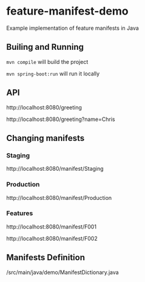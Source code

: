# feature-manifest-demo
Example implementation of feature manifests in Java

## Builing and Running

`mvn compile` will build the project

`mvn spring-boot:run` will run it locally

## API
http://localhost:8080/greeting

http://localhost:8080/greeting?name=Chris

## Changing manifests

### Staging
http://localhost:8080/manifest/Staging

### Production
http://localhost:8080/manifest/Production

### Features
http://localhost:8080/manifest/F001

http://localhost:8080/manifest/F002

## Manifests Definition
/src/main/java/demo/ManifestDictionary.java
